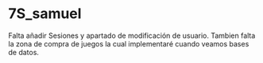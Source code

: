 # 7S_samuel
Falta añadir Sesiones y apartado de modificación de usuario.
Tambien falta la zona de compra de juegos la cual implementaré cuando veamos bases de datos.
